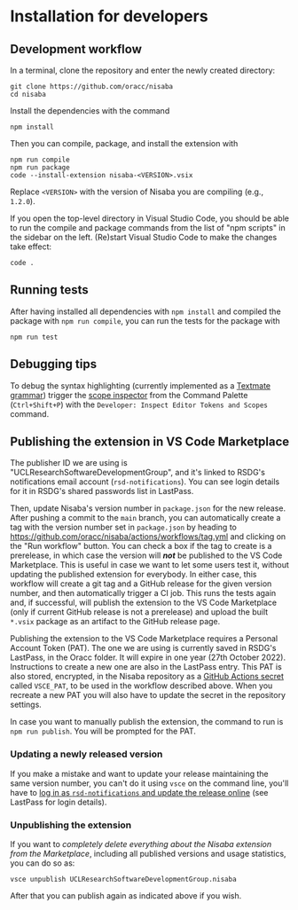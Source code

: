 # Installation for developers

## Development workflow

In a terminal, clone the repository and enter the newly created directory:

```
git clone https://github.com/oracc/nisaba
cd nisaba
```

Install the dependencies with the command

```
npm install
```

Then you can compile, package, and install the extension with

```
npm run compile
npm run package
code --install-extension nisaba-<VERSION>.vsix
```

Replace `<VERSION>` with the version of Nisaba you are compiling (e.g., `1.2.0`).

If you open the top-level directory in Visual Studio Code, you should be able to run the compile and package commands from the list of "npm scripts" in the sidebar on the left.
(Re)start Visual Studio Code to make the changes take effect:

```
code .
```

## Running tests

After having installed all dependencies with `npm install` and compiled the
package with `npm run compile`, you can run the tests for the package with

```
npm run test
```

## Debugging tips

To debug the syntax highlighting (currently implemented as a [Textmate
grammar](https://code.visualstudio.com/api/language-extensions/syntax-highlight-guide))
trigger the [scope
inspector](https://code.visualstudio.com/api/language-extensions/syntax-highlight-guide#scope-inspector)
from the Command Palette (`Ctrl+Shift+P`) with the `Developer: Inspect Editor
Tokens and Scopes` command.

## Publishing the extension in VS Code Marketplace

The publisher ID we are using is "UCLResearchSoftwareDevelopmentGroup", and it's linked to RSDG's notifications email account (`rsd-notifications`). You can see login details for it in RSDG's shared passwords list in LastPass.

Then, update Nisaba's version number in `package.json` for the new release.  After pushing a commit to the `main` branch, you can automatically create a tag with the version number set in `package.json` by heading to https://github.com/oracc/nisaba/actions/workflows/tag.yml and clicking on the "Run workflow" button.  You can check a box if the tag to create is a prerelease, in which case the version will ***not*** be published to the VS Code Marketplace.  This is useful in case we want to let some users test it, without updating the published extension for everybody.  In either case, this workflow will create a git tag and a GitHub release for the given version number, and then automatically trigger a CI job. This runs the tests again and, if successful, will publish the extension to the VS Code Marketplace (only if current GitHub release is not a prerelease) and upload the built `*.vsix` package as an artifact to the GitHub release page.

Publishing the extension to the VS Code Marketplace requires a Personal Account Token (PAT). The one we are using is currently saved in RSDG's LastPass, in the Oracc folder.  It will expire in one year (27th October 2022). Instructions to create a new one are also in the LastPass entry. This PAT is also stored, encrypted, in the Nisaba repository as a [GitHub Actions secret](https://github.com/oracc/nisaba/settings/secrets/actions) called `VSCE_PAT`, to be used in the workflow described above. When you recreate a new PAT you will also have to update the secret in the repository settings.

In case you want to manually publish the extension, the command to run is `npm run publish`.  You will be prompted for the PAT.

### Updating a newly released version

If you make a mistake and want to update your release maintaining the same version number, you can't do it using `vsce` on the command line, you'll have to [log in as `rsd-notifications` and update the release online](https://marketplace.visualstudio.com/manage/publishers/uclresearchsoftwaredevelopmentgroup) (see LastPass for login details).

### Unpublishing the extension

If you want to *completely delete everything about the Nisaba extension from the Marketplace*, including all published versions and usage statistics, you can do so as:

```
vsce unpublish UCLResearchSoftwareDevelopmentGroup.nisaba
```

After that you can publish again as indicated above if you wish.
